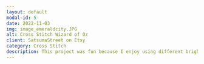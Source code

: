 ```yaml
---
layout: default
modal-id: 5
date: 2022-11-03
img: image_emeraldcity.JPG
alt: Cross Stitch Wizard of Oz
client: SatsumaStreet on Etsy
category: Cross Stitch
description: This project was fun because I enjoy using different bright colors. I did mess up while stitching the rainbow and had to pull out half of it so that it met the horizon at the correct place. Credit for the pattern goes to SatsumaStreet on Etsy.
---
```

